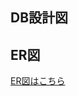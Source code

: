## DB設計図
## ER図
[ER図はこちら](https://github.com/masatokg/2021sys-design/blob/main/ER_all.md "ER図はこちら")
